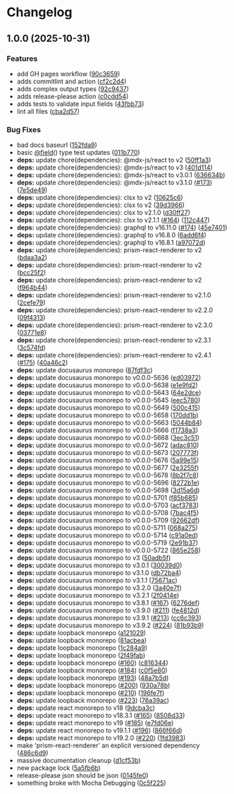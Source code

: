 # Changelog

## 1.0.0 (2025-10-31)


### Features

* add GH pages workflow ([90c3659](https://github.com/mschnee/loopback-graphql/commit/90c36597033317ee7808d49eee6d75d799fed734))
* adds commitlint and action ([cf2c2d4](https://github.com/mschnee/loopback-graphql/commit/cf2c2d43576257aeb8482dcdbb86f3c8d1b31ba4))
* adds complex output types ([92c9437](https://github.com/mschnee/loopback-graphql/commit/92c9437f77304071cae7816dfdd1e9b9b6ceffe6))
* adds release-please action ([c0cdd54](https://github.com/mschnee/loopback-graphql/commit/c0cdd5479ff93f796d76b2437f503ade5f68fadb))
* adds tests to validate input fields ([43fbb73](https://github.com/mschnee/loopback-graphql/commit/43fbb73df656e611fd3e49df61e917332b2a38ce))
* lint all files ([cba2d57](https://github.com/mschnee/loopback-graphql/commit/cba2d57e62055841e32846b3ba14003b326528fc))


### Bug Fixes

* bad docs baseurl ([152fda9](https://github.com/mschnee/loopback-graphql/commit/152fda9121edf7bf7f13946482dffbe855e48fb0))
* basic [@field](https://github.com/field)() type test updates ([011b770](https://github.com/mschnee/loopback-graphql/commit/011b77025a72d1c8f73ef5b9d16fd7dcf6104e96))
* **deps:** update chore(dependencies): @mdx-js/react to v2 ([50ff1a3](https://github.com/mschnee/loopback-graphql/commit/50ff1a3ad2dd0db11f5560f95b5c4ce41518e00e))
* **deps:** update chore(dependencies): @mdx-js/react to v3 ([401d114](https://github.com/mschnee/loopback-graphql/commit/401d114e653f9636f8325f5d72a32e719436689d))
* **deps:** update chore(dependencies): @mdx-js/react to v3.0.1 ([636634b](https://github.com/mschnee/loopback-graphql/commit/636634bb1685b604ac82c621c1b26b8a55550c10))
* **deps:** update chore(dependencies): @mdx-js/react to v3.1.0 ([#173](https://github.com/mschnee/loopback-graphql/issues/173)) ([7e5de49](https://github.com/mschnee/loopback-graphql/commit/7e5de4999285a5ccd29325f3feac8f7f6db4669a))
* **deps:** update chore(dependencies): clsx to v2 ([10625c6](https://github.com/mschnee/loopback-graphql/commit/10625c61ff32a4a7b58298b2afd0db679912c366))
* **deps:** update chore(dependencies): clsx to v2 ([39d3966](https://github.com/mschnee/loopback-graphql/commit/39d39663ae6b369f6ae64d07e7f00f9b15eb15c2))
* **deps:** update chore(dependencies): clsx to v2.1.0 ([d30ff27](https://github.com/mschnee/loopback-graphql/commit/d30ff279c8a3ddf09500b27fb3ebc838f1509c63))
* **deps:** update chore(dependencies): clsx to v2.1.1 ([#164](https://github.com/mschnee/loopback-graphql/issues/164)) ([112c447](https://github.com/mschnee/loopback-graphql/commit/112c447f461518939e2b7754a436da2422f308a5))
* **deps:** update chore(dependencies): graphql to v16.11.0 ([#174](https://github.com/mschnee/loopback-graphql/issues/174)) ([45e7401](https://github.com/mschnee/loopback-graphql/commit/45e740118eff32dfde712b9e79d72e6e2c7f2255))
* **deps:** update chore(dependencies): graphql to v16.8.0 ([6add6f4](https://github.com/mschnee/loopback-graphql/commit/6add6f44bc29289a3ddadfcb031c27296c8979c3))
* **deps:** update chore(dependencies): graphql to v16.8.1 ([a97072d](https://github.com/mschnee/loopback-graphql/commit/a97072dfda7b778e199614f4fef54f720c49afbc))
* **deps:** update chore(dependencies): prism-react-renderer to v2 ([bdaa3a2](https://github.com/mschnee/loopback-graphql/commit/bdaa3a2c31ca7a0e72687a5e8ff9fa21a0fbc658))
* **deps:** update chore(dependencies): prism-react-renderer to v2 ([bcc25f2](https://github.com/mschnee/loopback-graphql/commit/bcc25f27e2b28e53469b2847eebe193847ccd52f))
* **deps:** update chore(dependencies): prism-react-renderer to v2 ([f964b44](https://github.com/mschnee/loopback-graphql/commit/f964b440dd1f4c0c9cafa4b99cdc1b554b2979ad))
* **deps:** update chore(dependencies): prism-react-renderer to v2.1.0 ([2cefe79](https://github.com/mschnee/loopback-graphql/commit/2cefe79255a0857e7fd064f31928a5b78b6c58b0))
* **deps:** update chore(dependencies): prism-react-renderer to v2.2.0 ([09f4313](https://github.com/mschnee/loopback-graphql/commit/09f43135b9c8787192a323118f0b6a043ab9a831))
* **deps:** update chore(dependencies): prism-react-renderer to v2.3.0 ([03771e8](https://github.com/mschnee/loopback-graphql/commit/03771e87815f18ea7dd4bd258f451b11410745c8))
* **deps:** update chore(dependencies): prism-react-renderer to v2.3.1 ([3c574fd](https://github.com/mschnee/loopback-graphql/commit/3c574fd97ab164aa6d72938542bb4478f59c3a23))
* **deps:** update chore(dependencies): prism-react-renderer to v2.4.1 ([#175](https://github.com/mschnee/loopback-graphql/issues/175)) ([40a46c2](https://github.com/mschnee/loopback-graphql/commit/40a46c2600b103e11750c3b21e2ef078cc15160f))
* **deps:** update docusaurus monorepo ([87fdf3c](https://github.com/mschnee/loopback-graphql/commit/87fdf3c42e46c9ea46f316f7a10a36bdd8221632))
* **deps:** update docusaurus monorepo to v0.0.0-5636 ([ed03972](https://github.com/mschnee/loopback-graphql/commit/ed03972e1ae957249f21369e0cbf3c2fa902a1bc))
* **deps:** update docusaurus monorepo to v0.0.0-5638 ([e1e9fd2](https://github.com/mschnee/loopback-graphql/commit/e1e9fd2844e23f417d7f5d63f47c9a6d8278d31e))
* **deps:** update docusaurus monorepo to v0.0.0-5643 ([64e2dce](https://github.com/mschnee/loopback-graphql/commit/64e2dce4798111174ae3f8cdf48a01492b583bd3))
* **deps:** update docusaurus monorepo to v0.0.0-5645 ([eec5780](https://github.com/mschnee/loopback-graphql/commit/eec57808db3fe3caae68aca078313fcb58b809ac))
* **deps:** update docusaurus monorepo to v0.0.0-5649 ([500c415](https://github.com/mschnee/loopback-graphql/commit/500c415b3a8a1b0f3e0e89f3c383792b12b8d52c))
* **deps:** update docusaurus monorepo to v0.0.0-5658 ([170dd1b](https://github.com/mschnee/loopback-graphql/commit/170dd1b95af0281b748e54790b25d6530e0de07c))
* **deps:** update docusaurus monorepo to v0.0.0-5663 ([5044b84](https://github.com/mschnee/loopback-graphql/commit/5044b84f459d64b2a5c620b0dfada835a68f081b))
* **deps:** update docusaurus monorepo to v0.0.0-5666 ([f1738a3](https://github.com/mschnee/loopback-graphql/commit/f1738a3c08e0d64d03a6b5fe662d240b681fa2a4))
* **deps:** update docusaurus monorepo to v0.0.0-5668 ([3ec3c51](https://github.com/mschnee/loopback-graphql/commit/3ec3c51c5b48c035a34b8cd9f624cd8528d786d3))
* **deps:** update docusaurus monorepo to v0.0.0-5672 ([adac810](https://github.com/mschnee/loopback-graphql/commit/adac8103247cd595145ca5c7860eea363aac6ea3))
* **deps:** update docusaurus monorepo to v0.0.0-5673 ([207773f](https://github.com/mschnee/loopback-graphql/commit/207773fa3f6c25661d4d1fae8069ef7e0abdcf07))
* **deps:** update docusaurus monorepo to v0.0.0-5676 ([5a99e15](https://github.com/mschnee/loopback-graphql/commit/5a99e15880ba275e48b60fb5f6ab264b43756d0e))
* **deps:** update docusaurus monorepo to v0.0.0-5677 ([2e3255f](https://github.com/mschnee/loopback-graphql/commit/2e3255f599700861680778758e28ef5fb7417a00))
* **deps:** update docusaurus monorepo to v0.0.0-5678 ([8b2f7c8](https://github.com/mschnee/loopback-graphql/commit/8b2f7c882ab4596013e3099c97bb3f9537e6b1cc))
* **deps:** update docusaurus monorepo to v0.0.0-5696 ([8272b1e](https://github.com/mschnee/loopback-graphql/commit/8272b1ef1fd1764b084d3f0279c6735d3aab114a))
* **deps:** update docusaurus monorepo to v0.0.0-5698 ([3d15a6d](https://github.com/mschnee/loopback-graphql/commit/3d15a6d69b169961b6ded1cde99e59e8abc6a72b))
* **deps:** update docusaurus monorepo to v0.0.0-5701 ([f85b685](https://github.com/mschnee/loopback-graphql/commit/f85b6859cbfcc643d60a25d6f4e6a0d07699d2ec))
* **deps:** update docusaurus monorepo to v0.0.0-5703 ([acf3783](https://github.com/mschnee/loopback-graphql/commit/acf3783356223e6bbd99aa94aa5900356485c57c))
* **deps:** update docusaurus monorepo to v0.0.0-5708 ([7bac4f5](https://github.com/mschnee/loopback-graphql/commit/7bac4f50aa3ecf91e66009c6709c130db742b63a))
* **deps:** update docusaurus monorepo to v0.0.0-5709 ([92662df](https://github.com/mschnee/loopback-graphql/commit/92662dfecee2e41d5680791fa843b89a60079370))
* **deps:** update docusaurus monorepo to v0.0.0-5711 ([068a275](https://github.com/mschnee/loopback-graphql/commit/068a27524521cd3d80ca97b14a1297884f39c042))
* **deps:** update docusaurus monorepo to v0.0.0-5714 ([c91a0ed](https://github.com/mschnee/loopback-graphql/commit/c91a0edd356abc5d6d4565161c5ce644fd474170))
* **deps:** update docusaurus monorepo to v0.0.0-5719 ([2e91b37](https://github.com/mschnee/loopback-graphql/commit/2e91b371eac4c6017d496f246b4b5c583a7f49cb))
* **deps:** update docusaurus monorepo to v0.0.0-5722 ([865e258](https://github.com/mschnee/loopback-graphql/commit/865e2587431bc4299e052ed506631f5eae455ed6))
* **deps:** update docusaurus monorepo to v3 ([50adb5f](https://github.com/mschnee/loopback-graphql/commit/50adb5f77177364212627a057cca783b9ee443e5))
* **deps:** update docusaurus monorepo to v3.0.1 ([30039d0](https://github.com/mschnee/loopback-graphql/commit/30039d04c8ed11630c20b8bfbb164c58ada82b8b))
* **deps:** update docusaurus monorepo to v3.1.0 ([db72ba4](https://github.com/mschnee/loopback-graphql/commit/db72ba46ef3531856a2586b2184b31ae694ca39f))
* **deps:** update docusaurus monorepo to v3.1.1 ([75671ac](https://github.com/mschnee/loopback-graphql/commit/75671ac2e8e116b8180cf657f2cd954168b7e437))
* **deps:** update docusaurus monorepo to v3.2.0 ([3a40e7f](https://github.com/mschnee/loopback-graphql/commit/3a40e7f97fed807d41de5944907ddac6b8cbfcb4))
* **deps:** update docusaurus monorepo to v3.2.1 ([2f0414e](https://github.com/mschnee/loopback-graphql/commit/2f0414e614831f492ee387cf019ae0a334662bb6))
* **deps:** update docusaurus monorepo to v3.8.1 ([#167](https://github.com/mschnee/loopback-graphql/issues/167)) ([6276def](https://github.com/mschnee/loopback-graphql/commit/6276defc70a8e05ed8bd55f9a0ed6fd692bd3d8e))
* **deps:** update docusaurus monorepo to v3.9.0 ([#211](https://github.com/mschnee/loopback-graphql/issues/211)) ([fe4812d](https://github.com/mschnee/loopback-graphql/commit/fe4812dfe51f557a002e04e22f5c489a7933fd92))
* **deps:** update docusaurus monorepo to v3.9.1 ([#213](https://github.com/mschnee/loopback-graphql/issues/213)) ([cc6c393](https://github.com/mschnee/loopback-graphql/commit/cc6c39351173fec5a50eb9ebb5a4e5169a7ef4d1))
* **deps:** update docusaurus monorepo to v3.9.2 ([#224](https://github.com/mschnee/loopback-graphql/issues/224)) ([81b93b9](https://github.com/mschnee/loopback-graphql/commit/81b93b9cb048173b54dc2839e9c72fc592b1075b))
* **deps:** update loopback monorepo ([a121029](https://github.com/mschnee/loopback-graphql/commit/a1210291cc3ceb18bac74337de8e912d7cfef4d2))
* **deps:** update loopback monorepo ([81acbea](https://github.com/mschnee/loopback-graphql/commit/81acbeab643bf7fc583474e9ae23ada62c36e9d8))
* **deps:** update loopback monorepo ([1c284a9](https://github.com/mschnee/loopback-graphql/commit/1c284a9ac43717bc81cb8f3871e76f1a9eb7263f))
* **deps:** update loopback monorepo ([2f49fab](https://github.com/mschnee/loopback-graphql/commit/2f49fabfdab573cb9427cc4c8e2bd9b9a6e6d4a1))
* **deps:** update loopback monorepo ([#160](https://github.com/mschnee/loopback-graphql/issues/160)) ([c816344](https://github.com/mschnee/loopback-graphql/commit/c816344e6b2d9a1bfcc8d39eae5c97f924c16caa))
* **deps:** update loopback monorepo ([#184](https://github.com/mschnee/loopback-graphql/issues/184)) ([c0f5e80](https://github.com/mschnee/loopback-graphql/commit/c0f5e80a8eff02a47694262988b15276c39c268a))
* **deps:** update loopback monorepo ([#193](https://github.com/mschnee/loopback-graphql/issues/193)) ([48a7b5d](https://github.com/mschnee/loopback-graphql/commit/48a7b5d3dec8cf1291e550b9c96bcd6c3b1bb1d0))
* **deps:** update loopback monorepo ([#200](https://github.com/mschnee/loopback-graphql/issues/200)) ([930a78b](https://github.com/mschnee/loopback-graphql/commit/930a78b08a781a0e77b58ce5d9e404f874d558a6))
* **deps:** update loopback monorepo ([#210](https://github.com/mschnee/loopback-graphql/issues/210)) ([196fe7f](https://github.com/mschnee/loopback-graphql/commit/196fe7f8193bc5a67187fce3c292db2d6ff44471))
* **deps:** update loopback monorepo ([#223](https://github.com/mschnee/loopback-graphql/issues/223)) ([76a39ac](https://github.com/mschnee/loopback-graphql/commit/76a39acaa9448d86dc789b79aa239cbbd9937d25))
* **deps:** update react monorepo to v18 ([9dcba3c](https://github.com/mschnee/loopback-graphql/commit/9dcba3cdbcfa786d4e5253e8b75fb1f2db4b468c))
* **deps:** update react monorepo to v18.3.1 ([#165](https://github.com/mschnee/loopback-graphql/issues/165)) ([8508d33](https://github.com/mschnee/loopback-graphql/commit/8508d335248a49ebc7234a9d841c803c067cba61))
* **deps:** update react monorepo to v19 ([#185](https://github.com/mschnee/loopback-graphql/issues/185)) ([e7fd06e](https://github.com/mschnee/loopback-graphql/commit/e7fd06e1e51c47a658d5e0d29f3fe51e7f7aaf2f))
* **deps:** update react monorepo to v19.1.1 ([#196](https://github.com/mschnee/loopback-graphql/issues/196)) ([866f66d](https://github.com/mschnee/loopback-graphql/commit/866f66d5ebb0a5e51a62e2141c5524ac84a3bbad))
* **deps:** update react monorepo to v19.2.0 ([#220](https://github.com/mschnee/loopback-graphql/issues/220)) ([1fd3983](https://github.com/mschnee/loopback-graphql/commit/1fd398370868dd73f065bf738b3f7f834fde25b4))
* make 'prism-react-renderer' an explicit versioned dependency ([486c6d9](https://github.com/mschnee/loopback-graphql/commit/486c6d9ca6e08b6f10747c1c258823be6e6cc056))
* massive documentation cleanup ([d1cf53b](https://github.com/mschnee/loopback-graphql/commit/d1cf53b0da28339ba3d8c82fd0005b0f13253fc7))
* new package lock ([5a5fb6b](https://github.com/mschnee/loopback-graphql/commit/5a5fb6bdc827e77893b8e925af74cd7b43c8a03e))
* release-please json should be json ([0145fe0](https://github.com/mschnee/loopback-graphql/commit/0145fe0bce1eb22a50f26be5a69b7bd9cd983d19))
* something broke with Mocha Debugging ([0c5f225](https://github.com/mschnee/loopback-graphql/commit/0c5f225fd46ca8e4afbd3c37a8cd80f44c6746d1))
